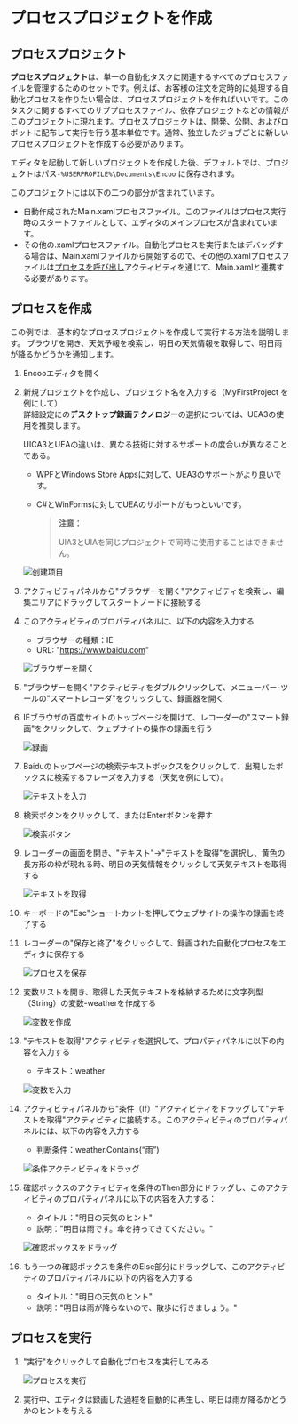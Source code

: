 # プロセスプロジェクトを作成

## プロセスプロジェクト

**プロセスプロジェクト**は、単一の自動化タスクに関連するすべてのプロセスファイルを管理するためのセットです。例えば、お客様の注文を定時的に処理する自動化プロセスを作りたい場合は、プロセスプロジェクトを作ればいいです。このタスクに関するすべてのサブプロセスファイル、依存プロジェクトなどの情報がこのプロジェクトに現れます。プロセスプロジェクトは、開発、公開、およびロボットに配布して実行を行う基本単位です。通常、独立したジョブごとに新しいプロセスプロジェクトを作成する必要があります。

エディタを起動して新しいプロジェクトを作成した後、デフォルトでは、プロジェクトはパス`-%USERPROFILE%\Documents\Encoo` に保存されます。

このプロジェクトには以下の二つの部分が含まれています。

- 自動作成されたMain.xamlプロセスファイル。このファイルはプロセス実行時のスタートファイルとして、エディタのメインプロセスが含まれています。
- その他の.xamlプロセスファイル。自動化プロセスを実行またはデバッグする場合は、Main.xamlファイルから開始するので、その他の.xamlプロセスファイルは[プロセスを呼び出し](../../Activities/WorkflowControl/InvokeWorkflow.md)アクティビティを通じて、Main.xamlと連携する必要があります。

## プロセスを作成

この例では、基本的なプロセスプロジェクトを作成して実行する方法を説明します。 ブラウザを開き、天気予報を検索し、明日の天気情報を取得して、明日雨が降るかどうかを通知します。

1. Encooエディタを開く
2. 新規プロジェクトを作成し、プロジェクト名を入力する（MyFirstProject を例にして）</br>
   詳細設定にの**デスクトップ録画テクノロジー**の選択については、UEA3の使用を推奨します。

    UICA3とUEAの違いは、異なる技術に対するサポートの度合いが異なることである。</br>
      - WPFとWindows Store Appsに対して、UEA3のサポートがより良いです。
      - C#とWinFormsに対してUEAのサポートがもっといいです。

        > **注意：**
        >
        >UIA3とUIAを同じプロジェクトで同時に使用することはできません。

    ![创建项目](https://docimages.blob.core.chinacloudapi.cn/images/Studio/typeOfWorkflow/myfirstproject20201019.png)

3. アクティビティパネルから"ブラウザーを開く"アクティビティを検索し、編集エリアにドラッグしてスタートノードに接続する
4. このアクティビティのプロパティパネルに、以下の内容を入力する
    - ブラウザーの種類：IE
    - URL: "https://www.baidu.com"

    ![ブラウザーを開く](https://docimages.blob.core.chinacloudapi.cn/images/Studio/automationProject/createProject/intoOpenBrowser.PNG)

5. "ブラウザーを開く"アクティビティをダブルクリックして、メニューバー-ツールの"スマートレコーダ"をクリックして、録画器を開く
6. IEブラウザの百度サイトのトップページを開けて、レコーダーの"スマート録画"をクリックして、ウェブサイトの操作の録画を行う

    ![録画](https://docimages.blob.core.chinacloudapi.cn/images/Studio/automationProject/createProject/baidu.PNG)

7. Baiduのトップページの検索テキストボックスをクリックして、出現したボックスに検索するフレーズを入力する（天気を例にして）。

    ![テキストを入力](https://docimages.blob.core.chinacloudapi.cn/images/Studio/automationProject/createProject/inputTianqi.PNG)

8. 検索ボタンをクリックして、またはEnterボタンを押す

    ![検索ボタン](https://docimages.blob.core.chinacloudapi.cn/images/Studio/automationProject/createProject/clickBaidu.png)

9. レコーダーの画面を開き、"テキスト"->"テキストを取得"を選択し、黄色の長方形の枠が現れる時、明日の天気情報をクリックして天気テキストを取得する

    ![テキストを取得](https://docimages.blob.core.chinacloudapi.cn/images/Studio/automationProject/createProject/getText.png)

10. キーボードの"Esc"ショートカットを押してウェブサイトの操作の録画を終了する
11. レコーダーの"保存と終了"をクリックして、録画された自動化プロセスをエディタに保存する

    ![プロセスを保存](https://docimages.blob.core.chinacloudapi.cn/images/Studio/automationProject/createProject/saveExit.PNG)

12. 変数リストを開き、取得した天気テキストを格納するために文字列型（String）の変数-weatherを作成する

    ![変数を作成](https://docimages.blob.core.chinacloudapi.cn/images/Studio/automationProject/createProject/createVariable.PNG)

13. "テキストを取得"アクティビティを選択して、プロパティパネルに以下の内容を入力する
    - テキスト：weather

    ![変数を入力](https://docimages.blob.core.chinacloudapi.cn/images/Studio/automationProject/createProject/inputWeather.PNG)

14. アクティビティパネルから"条件（If）"アクティビティをドラッグして"テキストを取得"アクティビティに接続する。このアクティビティのプロパティパネルには、以下の内容を入力する
    - 判断条件：weather.Contains(“雨”)

    ![条件アクティビティをドラッグ](https://docimages.blob.core.chinacloudapi.cn/images/Studio/automationProject/createProject/intoIf.PNG)

15. 確認ボックスのアクティビティを条件のThen部分にドラッグし、このアクティビティのプロパティパネルに以下の内容を入力する：
    - タイトル："明日の天気のヒント"
    - 説明："明日は雨です。傘を持ってきてください。"

    ![確認ボックスをドラッグ](https://docimages.blob.core.chinacloudapi.cn/images/Studio/automationProject/createProject/intoInput.PNG)

16. もう一つの確認ボックスを条件のElse部分にドラッグして、このアクティビティのプロパティパネルに以下の内容を入力する
    - タイトル："明日の天気のヒント"
    - 説明："明日は雨が降らないので、散歩に行きましょう。"

## プロセスを実行

1. "実行"をクリックして自動化プロセスを実行してみる

    ![プロセスを実行](https://docimages.blob.core.chinacloudapi.cn/images/Studio/automationProject/createProject/runflow20201019.png)

2. 実行中、エディタは録画した過程を自動的に再生し、明日は雨が降るかどうかのヒントを与える

    <!-- ![运行结果](https://docimages.blob.core.chinacloudapi.cn/images/Studio/automationProject/createProject/result.png) -->

